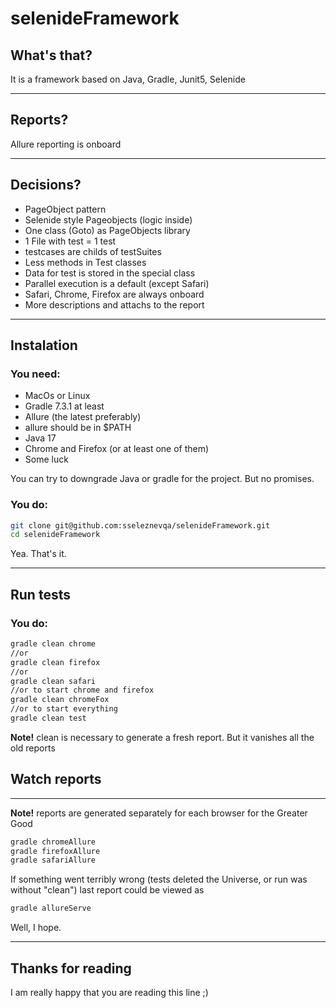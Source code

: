 # selenideFramework

## What's that?
It is a framework based on Java, Gradle, Junit5, Selenide

_________

## Reports?
Allure reporting is onboard

_________

## Decisions?
- PageObject pattern
- Selenide style Pageobjects (logic inside)
- One class (Goto) as PageObjects library
- 1 File with test = 1 test
- testcases are childs of testSuites
- Less methods in Test classes
- Data for test is stored in the special class
- Parallel execution is a default (except Safari)
- Safari, Chrome, Firefox are always onboard
- More descriptions and attachs to the report

_________

## Instalation

### You need:
- MacOs or Linux
- Gradle 7.3.1 at least
- Allure (the latest preferably)
- allure should be in $PATH
- Java 17
- Chrome and Firefox (or at least one of them)
- Some luck

You can try to downgrade Java or gradle for the project. But no promises.

### You do:

```sh
git clone git@github.com:sseleznevqa/selenideFramework.git
cd selenideFramework
```

Yea. That's it.

_________

## Run tests

### You do:

```sh
gradle clean chrome
//or
gradle clean firefox
//or
gradle clean safari
//or to start chrome and firefox
gradle clean chromeFox
//or to start everything
gradle clean test
```

**Note!** clean is necessary to generate a fresh report. But it vanishes all the old reports

## Watch reports

_________

**Note!** reports are generated separately for each browser for the Greater Good

```sh
gradle chromeAllure
gradle firefoxAllure
gradle safariAllure
```

If something went terribly wrong (tests deleted the Universe, or run was without "clean") last report could be viewed as

```sh
gradle allureServe
```

Well, I hope.

_________

## Thanks for reading

I am really happy that you are reading this line ;)
